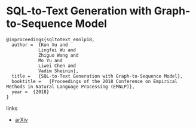 # SQL-to-Text Generation with Graph-to-Sequence Model

```
@inproceedings{sqltotext_emnlp18,
  author =  {Kun Xu and 
            Lingfei Wu and
            Zhiguo Wang and
            Mo Yu and
            Liwei Chen and
            Vadim Sheinin},
  title =   {SQL-to-Text Generation with Graph-to-Sequence Model},
  booktitle =   {Proceedings of the 2018 Conference on Empirical Methods in Natural Language Processing (EMNLP)},
  year =  {2018}
}
```

links
- [arXiv](https://arxiv.org/abs/1809.05255)
